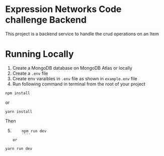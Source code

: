 # Expression Networks Code challenge Backend

This project is a backend service to handle the crud operations on an Item

# Running Locally

1. Create a MongoDB database on MongoDB Atlas or locally
2. Create a `.env` file
3. Create env varaibles in `.env` file as shown in `example.env` file
4. Run following command in terminal from the root of your project

```
npm install
```

or

```
yarn install
```

Then

5. `````
       npm run dev
       ````
   or
   `````

```
yarn run dev
```
